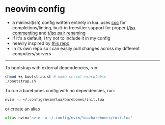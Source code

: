 # neovim config

- a minimal(ish) config written entirely in lua. uses [coc](https://github.com/neoclide/coc.nvim) for completions/linting, built-in treesitter support for proper [t/jsx commenting](https://github.com/JoosepAlviste/nvim-ts-context-commentstring) and [t/jsx pair renaming](https://github.com/windwp/nvim-ts-autotag)
- if it's a default, I try not to include it in my config
- heavily inspired by [this repo](https://github.com/LunarVim/Neovim-from-scratch)
- in its own repo so I can easily pull changes across my different computers/servers

---

To bootstrap with external dependencies, run:

```bash
chmod +x bootstrap.sh # make script executable
./bootstrap.sh
```

To run a barebones config with no dependencies, run:

```bash
nvim -u ~/.config/nvim/lua/barebones/init.lua
```

or create an alias

```bash
alias nvim="nvim -u ~/.config/nvim/lua/barebones/init.lua"
```
